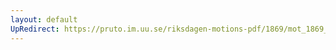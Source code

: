 ```yaml
---
layout: default
UpRedirect: https://pruto.im.uu.se/riksdagen-motions-pdf/1869/mot_1869__ak__276/mot_1869__ak__276-001.pdf
---
```

